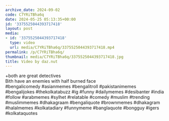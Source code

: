 ```yaml
---
archive_date: 2024-09-02
code: C7YRiTBha6q
date: 2024-05-25 05:13:35+00:00
id: '3375525044393717418'
layout: post
media:
- id: '3375525044393717418'
  type: video
  url: media/C7YRiTBha6q/3375525044393717418.mp4
permalink: /p/C7YRiTBha6q/
thumbnail: media/C7YRiTBha6q/3375525044393717418.jpg
title: Video by daz.nut
---
```


+both are great detectives  
Bith have an enemies with half burned face   
#bengalicomedy #asianmemes #bengalitroll #pakistanimemes #bengalijokes #thekolkatabuzz #ig #funny #dailymemes #desibanter #india #follow #arabmemes #sylhet #relatable #comedy #muslim #trending #muslimmemes #dhakagraam #bengaliquote #brownmemes #dhakagram #halalmemes #kolkatadiary #funnymeme #banglaquote #bongguy #igers #kolkataquotes